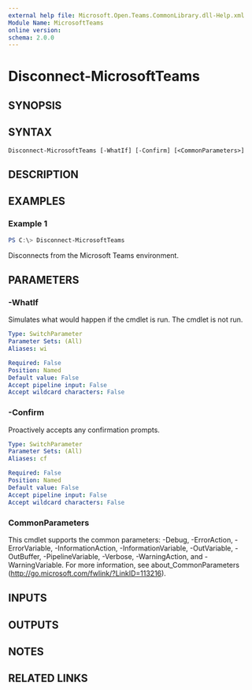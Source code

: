 ```yaml
---
external help file: Microsoft.Open.Teams.CommonLibrary.dll-Help.xml
Module Name: MicrosoftTeams
online version:
schema: 2.0.0
---
```


# Disconnect-MicrosoftTeams

## SYNOPSIS

## SYNTAX

```
Disconnect-MicrosoftTeams [-WhatIf] [-Confirm] [<CommonParameters>]
```

## DESCRIPTION

## EXAMPLES

### Example 1
```powershell
PS C:\> Disconnect-MicrosoftTeams
```

Disconnects from the Microsoft Teams environment.

## PARAMETERS

### -WhatIf
Simulates what would happen if the cmdlet is run.  The cmdlet is not run.

```yaml
Type: SwitchParameter
Parameter Sets: (All)
Aliases: wi

Required: False
Position: Named
Default value: False
Accept pipeline input: False
Accept wildcard characters: False
```

### -Confirm
Proactively accepts any confirmation prompts.

```yaml
Type: SwitchParameter
Parameter Sets: (All)
Aliases: cf

Required: False
Position: Named
Default value: False
Accept pipeline input: False
Accept wildcard characters: False
```

### CommonParameters
This cmdlet supports the common parameters: -Debug, -ErrorAction, -ErrorVariable, -InformationAction, -InformationVariable, -OutVariable, -OutBuffer, -PipelineVariable, -Verbose, -WarningAction, and -WarningVariable.
For more information, see about_CommonParameters (http://go.microsoft.com/fwlink/?LinkID=113216).

## INPUTS

## OUTPUTS

## NOTES

## RELATED LINKS
